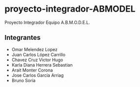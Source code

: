 # proyecto-integrador-ABMODEL

Proyecto Integrador Equipo A.B.M.O.D.E.L.

## Integrantes

- Omar Melendez Lopez
- Juan Carlos López Carrillo
- Chavez Cruz Victor Hugo
- Karla Diana Herrera Sebastian
- Arait Monter Corona
- Jose Carlos García Arriag
- Bruno Soria
